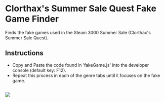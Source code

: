 # Clorthax's Summer Sale Quest Fake Game Finder
Finds the fake games used in the Steam 3000 Summer Sale (Clorthax's Summer Sale Quest).

## Instructions

* Copy and Paste the code found in 'fakeGame.js' into the developer console (default key: F12).
* Repeat this process in each of the genre tabs until it focuses on the fake game.

##
![](https://cdn.cloudflare.steamstatic.com/steam/clusters/sale_autumn2019_assets/54b5034d397baccb93181cc6/home_header_text_english.png)
